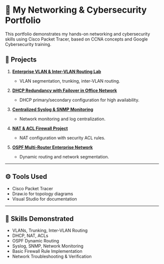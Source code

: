 # 💼 My Networking & Cybersecurity Portfolio

This portfolio demonstrates my hands-on networking and cybersecurity skills using Cisco Packet Tracer, based on CCNA concepts and Google Cybersecurity training.

## 🧩 Projects

1. **[Enterprise VLAN & Inter-VLAN Routing Lab](https://github.com/asmymhm/enterprise-vlan-intervlan-lab)**
   - VLAN segmentation, trunking, inter-VLAN routing.

2. **[DHCP Redundancy with Failover in Office Network](https://github.com/asmymhm/dhcp-redundancy-with-failover-in-office-network-lab)**
   - DHCP primary/secondary configuration for high availability.

3. **[Centralized Syslog & SNMP Monitoring](https://github.com/asmymhm/centralized-syslog-snmp-monitoring-lab)**
   - Network monitoring and log centralization.

4. **[NAT & ACL Firewall Project](https://github.com/asmymhm/networking-nat-acl-firewall-lab)**
   - NAT configuration with security ACL rules.

5. **[OSPF Multi-Router Enterprise Network](https://github.com/asmymhm/ospf-multi-router-office-network-lab)**
   - Dynamic routing and network segmentation.

---

## ⚙️ Tools Used
- Cisco Packet Tracer  
- Draw.io for topology diagrams  
- Visual Studio for documentation  

---

## 🎯 Skills Demonstrated
- VLANs, Trunking, Inter-VLAN Routing  
- DHCP, NAT, ACLs  
- OSPF Dynamic Routing  
- Syslog, SNMP, Network Monitoring  
- Basic Firewall Rule Implementation  
- Network Troubleshooting & Verification  
